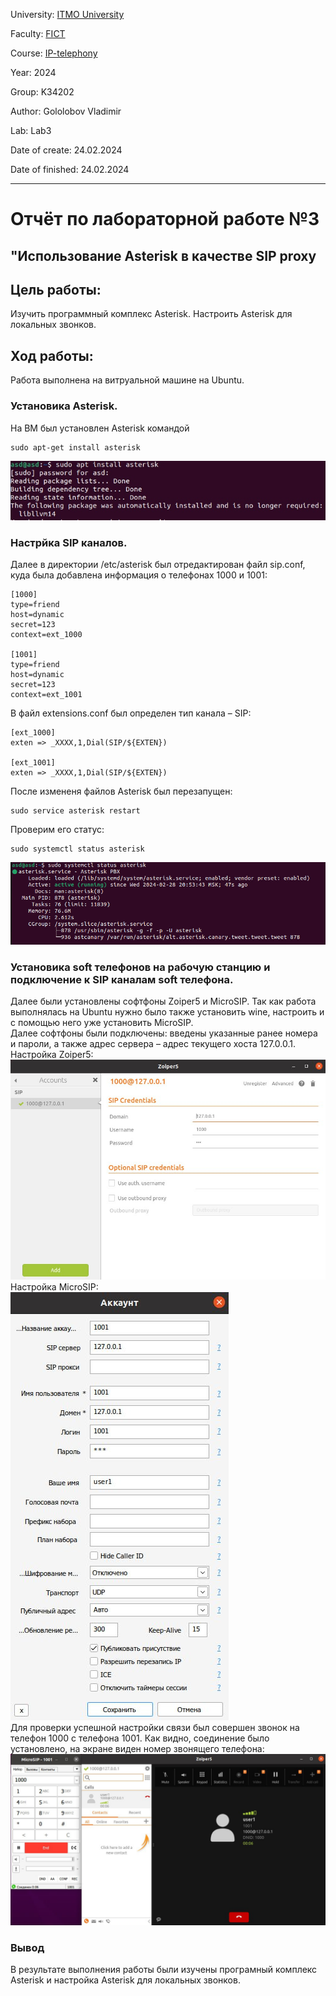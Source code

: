 University: [ITMO University](https://itmo.ru/ru/)

Faculty: [FICT](https://fict.itmo.ru)

Course: [IP-telephony](https://github.com/itmo-ict-faculty/ip-telephony)  

Year: 2024

Group: K34202

Author: Gololobov Vladimir

Lab: Lab3

Date of create: 24.02.2024

Date of finished: 24.02.2024

---

# Отчёт по лабораторной работе №3 
## "Использование Asterisk в качестве SIP proxy

## Цель работы: 
Изучить программный комплекс Asterisk. Настроить Asterisk для локальных звонков.

## Ход работы:
Работа выполнена на витруальной машине на Ubuntu.

### Установика Asterisk.
На ВМ был установлен Asterisk командой 
```
sudo apt-get install asterisk
```

![1](/lab3/lab_3_1.png)  


### Настрйка SIP каналов.
Далее в директории /etc/asterisk был отредактирован файл sip.conf, куда была добавлена информация о телефонах 1000 и 1001:
```
[1000]
type=friend
host=dynamic
secret=123
context=ext_1000

[1001]
type=friend
host=dynamic
secret=123
context=ext_1001
```

В файл extensions.conf был определен тип канала – SIP:
```
[ext_1000]
exten => _XXXX,1,Dial(SIP/${EXTEN})

[ext_1001]
exten => _XXXX,1,Dial(SIP/${EXTEN})
```
После измененя файлов Asterisk был перезапущен:
```
sudo service asterisk restart
```

Проверим его статус:
```
sudo systemctl status asterisk
```

![1](/lab3/lab_3_2.png)  


### Установика soft телефонов на рабочую станцию и подключение к SIP каналам soft телефона.
Далее были установлены софтфоны Zoiper5 и MicroSIP. Так как работа выполнялась на Ubuntu нужно было также установить wine, настроить и с помощью него уже установить MicroSIP.  
Далее софтфоны были подключены: введены указанные ранее номера и пароли, а также адрес сервера – адрес текущего хоста 127.0.0.1.  
Настройка Zoiper5:  
![1](/lab3/lab_3_3.png)  
Настройка MicroSIP:  
![1](/lab3/lab_3_4.png)  
Для проверки успешной настройки связи был совершен звонок на телефон 1000 с телефона 1001. Как видно, соединение было установлено, на экране виден номер звонящего телефона:  
![1](/lab3/lab_3_5.png)  

### Вывод  
В результате выполнения работы были изучены програмный комплекс Asterisk и настройка Asterisk для локальных звонков.